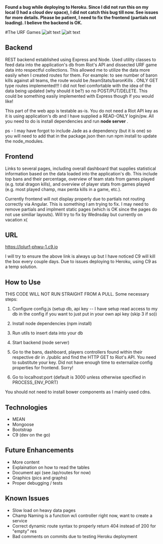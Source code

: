 **Found a bug while deploying to Heroku. Since I did not run this on my local (I had a cloud dev space), I did not catch this bug till now. See issues for more details. Please be patient, I need to fix the frontend (partials not loading). I believe the backend is OK.**


#The URF Games
![alt text](http://i61.tinypic.com/25uktvl.png "Screenshot 1")
![alt text](http://i59.tinypic.com/2hn9pqq.png "Screenshot 2")

## Backend
REST backend established using Express and Node. Used utility classes to feed data into the application's db from Riot's API and dissected URF game data into respectful collections. This allowed me to utilize the data more easily when I created routes for them. For example: to see number of baron kills against all teams, the route would be /teamStats/baronKills . ONLY GET type routes implemented!!! I did not feel comfortable with the idea of the data being updated (why should it be?) so no POST/PUT/DELETE. This could be something easily implemented with Express though if you would like!

This part of the web app is testable as-is. You do not need a Riot API key as it is using application's db and I have supplied a READ-ONLY login/pw. All you need to do is install dependencies and run **node server** .

ps - I may have forgot to include Jade as a dependency (but it is one) so you will need to add that in the package.json then run npm install to update the node_modules.

## Frontend
Links to several pages, including overall dashboard that supplies statistical information based on the data loaded into the application's db. This include top bans and their percentage, overview of team stats from games played (e.g. total dragon kills), and overview of player stats from games played (e.g. most played champ, max penta kills in a game, etc.). 

Currently frontend will not display properly due to partials not routing correctly via Angular. This is something I am trying to fix. I may need to remove partials and implment static pages (which is OK since the pages do not use similiar layouts). Will try to fix by Wednsday but currently on vacation x(

## URL
https://lolurf-phwu-1.c9.io

 I will try to ensure the above link is always up but I have noticed C9 will kill the box every couple days. 
 Due to issues deploying to Heroku, using C9 
 as a temp solution.
 
## How to Use
THIS CODE WILL NOT RUN STRAIGHT FROM A PULL. Some necessary steps:

1. Configure config.js (setup db, api key -- I have setup read access to my db in the config if you want to just put in your own api key (skip 3 if so))

2. Install node dependencies (npm install)

3. Run utils to insert data into your db

4. Start backend (node server)

5. Go to the bans, dashboard, players controllers found within their respective dir in ./public and find the HTTP GET to Riot's API. You need to substitute your key. Did not have enough time to externalize config properties for frontend. Sorry!

6. Go to localhost:port (default is 3000 unless otherwise specified in PROCESS_ENV_PORT)

You should not need to install bower components as I mainly used cdns.

## Technologies
* MEAN
* Mongoose
* Bootstrap
* C9 (dev on the go)

## Future Enhancements
* More content
* Explaination on how to read the tables
* Document api (see /ap/routes for now)
* Graphics (pics and graphs)
* Proper debugging / tests

## Known Issues
* Slow load on heavy data pages
* Champ Naming is a function w/i controller right now, want to create a service
* Correct dynamic route syntax to properly return 404 instead of 200 for "empty" res
* Bad comments on commits due to testing Heroku deployment

